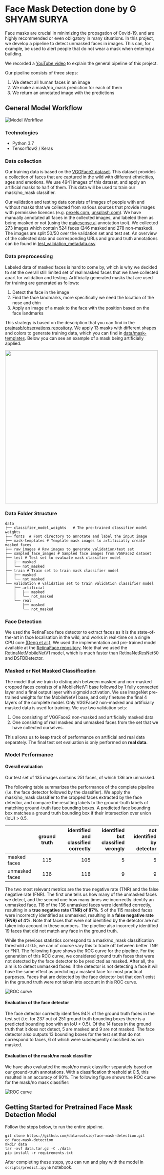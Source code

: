 
# Face Mask Detection done by G SHYAM SURYA
Face masks are crucial in minimizing the propagation of Covid-19, and are highly recommended or even obligatory in many situations.
 In this project, we develop a pipeline to detect unmasked faces in images. This can, for example, be used to alert people that do not wear
 a mask when entering a building.

 We recorded a [YouTube video](https://youtu.be/E8W2AOQOh-k) to explain the
 general pipeline of this project.

Our pipeline consists of three steps:
  1. We detect all human faces in an image
  2. We make a mask/no_mask prediction for each of them
  3. We return an annotated image with the predictions


## General Model Workflow
![](scripts/img/mask_detector_model_workflow.png "Model Workflow")


### Technologies
* Python 3.7
* Tensorflow2 / Keras

### Data collection
Our training data is based on the [VGGFace2 dataset](http://www.robots.ox.ac.uk/~vgg/data/vgg_face2/). This dataset provides a collection of faces that are captured in the wild with different ethnicities, ages and emotions. We use 4941 images of this dataset, and apply an artificial masks to half of them. This data will be used to train our mask/no_mask classifier.

Our validation and testing data consists of images of people with and without masks that we collected from various sources that provide images with permissive licences (e.g. [pexels.com](www.pexels.com), [unsplash.com](www.unsplash.com)). We have manually annotated all faces in the collected images, and labeled them as being masked or not (using the [makesense.ai](https://www.makesense.ai/) annotation tool). We collected 273 images which contain 524 faces (246 masked and 278 non-masked). The images are split 50/50 over the validation set and test set. An overview of the collected data and corresponding URLs and ground truth annotations can be found in [test_validation_metadata.csv](data/test_validation_metadata.csv).

### Data preprocessing
Labeled data of masked faces is hard to come by, which is why we decided to set the overall still limited set of real masked faces that we have collected apart for validation and testing. Artificially generated masks that are used for training are generated as follows:

  1. Detect the face in the image
  2. Find the face landmarks, more specifically we need the location of the nose and chin
  3. Apply an image of a mask to the face with the position based on the face landmarks

This strategy is based on the description that you can find in the [prajnasb/observations repository](https://github.com/prajnasb/observations).
We apply 13 masks with different shapes and colors to generate training data, which you can find in [data/mask-templates](data/mask-templates). Below you can see an example of a mask being artificially applied.

<img src="scripts/img/toon_masked.png" width="500">

### Data Folder Structure
```
data
├── classifier_model_weights   # The pre-trained classifier model weights
├── fonts  # Font directory to annotate and label the input image
├── mask-templates # Template mask images to artificially create masked faces
├── raw_images # Raw images to generate validation/test set
├── sampled_face_images # Sampled face images from VGGFace2 dataset
├── test # Test set to evaluate mask classifier model
│   ├── masked
│   └── not_masked
├── train # Train set to train mask classifier model
│   ├── masked
│   └── not_masked
└── validation # validation set to train validation classifier model
    ├── artificial
    │   ├── masked
    │   └── not_masked
    └── real
        ├── masked
        └── not_masked
```

### Face Detection
We used the RetinaFace face detector to extract faces as it is the state-of-the-art in face localisation in the wild, and works in real-time on a single CPU core [(Deng et al.)](https://arxiv.org/abs/1905.00641). We used the implementation and pre-trained model available at the [RetinaFace repository](https://github.com/hukkelas/DSFD-Pytorch-Inference). Note that we used the RetinaNetMobileNetV1 model, which is much faster than RetinaNetResNet50 and DSFDDetector.

### Masked or Not Masked Classification
The model that we train to distinguish between masked and non-masked cropped faces consists of a MobileNetV1 base followed by 1 fully connected layer and a final output layer with sigmoid activation. We use ImageNet pre-trained weights for the MobileNetV1 base, and only finetune the final 4 layers of the complete model. Only VGGFace2 non-masked and artificially masked data is used for training. We use two validation sets:
  1. One consisting of VGGFace2 non-masked and artificially masked data
  2. One consisting of real masked and unmasked faces from the set that we have collected ourselves.

This allows us to keep track of performance on artificial and real data separately. The final test set evaluation is only performed on **real data**.

### Model Performance

#### Overall evaluation

Our test set of 135 images contains 251 faces, of which 136 are unmasked.

The following table summarizes the performance of the complete pipeline (i.e. the face detector followed by the classifier). We apply the mask/no_mask classifier to the cropped faces extracted by the face detector, and compare the resulting labels to the ground-truth labels of matching ground-truth face bounding boxes. A predicted face bounding box matches a ground truth bounding box if their intersection over union (IoU) > 0.5.



|    |      ground truth      |  identified and classified correctly | identified but classified wrongly | not identified by detector |
|----------|:-------------:|------:| ------:|------:|
| masked faces |  115 |  105 | 5 | 5 |
| unmasked faces |    136   |   118 | 9 | 9  |


The two most relevant metrics are the true negative rate (TNR) and the false negative rate (FNR). The first one tells us how many of the unmasked faces we detect, and the second one how many times we incorrectly identify an unmasked face. 118 of the 136 unmasked faces were identified correctly, resulting in a **true negative rate (TNR) of 87%**. 5 of the 115 masked faces were incorrectly identified as unmasked, resulting in a **false negative rate (FNR) of 4%**. Note that faces that were not identified by the detector are not taken into account in these numbers. The pipeline also incorrectly identified 19 faces that did not match any face in the ground truth.

While the previous statistics correspond to a mask/no_mask classification threshold at 0.5, we can of course vary this to trade off between better TNR or FNR. The following figure shows the ROC curve for the pipeline. For the generation of this ROC curve, we considered ground truth faces that were not detected by the face detector to be predicted as masked. After all, the aim is to detect unmasked faces: if the detector is not detecting a face it will have the same effect as predicting a masked face for most practical purposes. Faces that are detected by the face detector but that don't exist in the ground truth were not taken into account in this ROC curve.

![](scripts/img/roc_complete.png "ROC curve")

#### Evaluation of the face detector

The face detector correctly identifies 94% of the ground truth faces in the test set (i.e. for 237 out of 251 ground truth bounding boxes there is a predicted bounding box with an IoU > 0.5). Of the 14 faces in the ground truth that it does not detect, 5 are masked and 9 are not masked. The face detector also outputs 13 bounding boxes for the test set that do not correspond to faces, 6 of which were subsequently classified as non masked.

#### Evaluation of the mask/no mask classifier

We have also evaluated the mask/no mask classifier separately based on our ground-truth annotations. With a classification threshold at 0.5, this resulted in an accuracy of 90%. The following figure shows the ROC curve for the mask/no mask classifier:

![](scripts/img/roc_classification.png "ROC curve")


## Getting Started for Pretrained Face Mask Detection Model
Follow the steps below, to run the entire pipeline.
```
git clone https://github.com/datarootsio/face-mask-detection.git
cd face-mask-detection
mkdir data
tar -xvf data.tar.gz -C ./data
pip install -r requirements.txt
```
After completing these steps, you can run and play with the model in `scripts/predict.ipynb` notebook.
